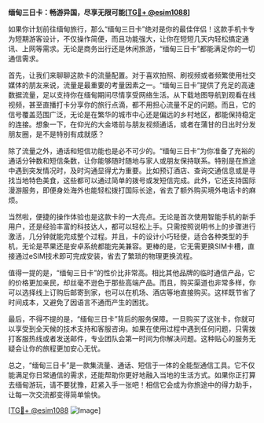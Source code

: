 **缅甸三日卡：畅游异国，尽享无限可能[[TG💪+ @esim1088](https://t.me/s/esim1088)]**

如果你计划前往缅甸旅行，那么“缅甸三日卡”绝对是你的最佳伴侣！这款手机卡专为短期游客设计，不仅操作简便，而且功能强大，让你在短短几天内轻松搞定通讯、上网等需求。无论是商务出行还是休闲旅游，“缅甸三日卡”都能满足你的一切通信需求。

首先，让我们来聊聊这款卡的流量配置。对于喜欢拍照、刷视频或者频繁使用社交媒体的朋友来说，流量是最重要的考量因素之一。“缅甸三日卡”提供了充足的高速数据流量，足以支持你在缅甸期间尽情享受网络生活。从下载地图导航到观看在线视频，甚至直播打卡分享你的旅行点滴，都不用担心流量不足的问题。而且，它的信号覆盖范围广泛，无论是在繁华的城市中心还是偏远的乡村地区，都能保持稳定的连接。想象一下，在仰光的大金塔前与朋友视频通话，或者在蒲甘的日出时分发朋友圈，是不是特别有成就感？

除了流量之外，通话和短信功能也是必不可少的。“缅甸三日卡”为你准备了充裕的通话分钟数和短信条数，让你能够随时随地与家人或朋友保持联系。特别是在旅途中遇到突发情况时，及时沟通显得尤为重要。比如预订酒店、查询交通信息或是寻找当地特色美食，这些都可以通过简单的拨号或发短信完成。此外，它还支持国际漫游服务，即便身处海外也能轻松拨打国际长途，省去了额外购买境外电话卡的麻烦。

当然啦，便捷的操作体验也是这款卡的一大亮点。无论是首次使用智能手机的新手用户，还是经验丰富的科技达人，都可以轻松上手。只需按照说明书上的步骤进行激活，几分钟就能完成整个过程。并且，卡的设计小巧轻便，适合各种类型的手机，无论是苹果还是安卓系统都能完美兼容。更棒的是，它无需更换SIM卡槽，直接通过eSIM技术即可完成安装，省去了繁琐的物理更换流程。

值得一提的是，“缅甸三日卡”的性价比非常高。相比其他品牌的临时通信产品，它的价格更加亲民，却丝毫不逊色于那些高端产品。而且，购买渠道也非常多样，你可以选择线上订购后邮寄到家，也可以在机场、酒店等地直接购买。这样既节省了时间成本，又避免了因语言不通而产生的困扰。

最后，不得不提的是，“缅甸三日卡”背后的服务保障。一旦购买了这张卡，你就可以享受到全天候的技术支持和客服咨询。如果在使用过程中遇到任何问题，只需拨打客服热线或者发送邮件，专业团队会第一时间为你解决问题。这种贴心的服务无疑会让你的旅程更加安心无忧。

总之，“缅甸三日卡”是一款集流量、通话、短信于一体的全能型通信工具。它不仅能满足你日常通信的需求，还能帮助你更好地融入当地的生活方式。如果你正打算去缅甸游玩，请不要犹豫，赶紧入手一张吧！相信它会成为你旅途中的得力助手，让每一次交流都变得简单愉快。

[[TG💪+ @esim1088](https://t.me/s/esim1088) ![Image](https://i.postimg.cc/4NQfJmqS/Snipaste-2025-05-13-00-14-12.png)]